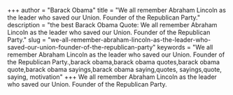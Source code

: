+++
author = "Barack Obama"
title = "We all remember Abraham Lincoln as the leader who saved our Union. Founder of the Republican Party."
description = "the best Barack Obama Quote: We all remember Abraham Lincoln as the leader who saved our Union. Founder of the Republican Party."
slug = "we-all-remember-abraham-lincoln-as-the-leader-who-saved-our-union-founder-of-the-republican-party"
keywords = "We all remember Abraham Lincoln as the leader who saved our Union. Founder of the Republican Party.,barack obama,barack obama quotes,barack obama quote,barack obama sayings,barack obama saying,quotes, sayings,quote, saying, motivation"
+++
We all remember Abraham Lincoln as the leader who saved our Union. Founder of the Republican Party.

